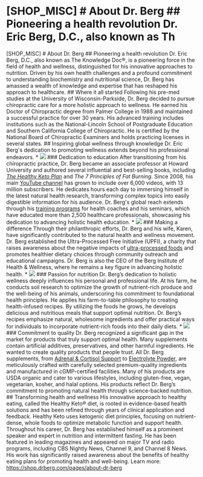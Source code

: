 # [SHOP_MISC] # About Dr. Berg ## Pioneering a health revolution Dr. Eric Berg, D.C., also known as Th

[SHOP_MISC] # About Dr. Berg ## Pioneering a health revolution Dr. Eric Berg, D.C., also known as The Knowledge Doc®, is a pioneering force in the field of health and wellness, distinguished for his innovative approaches to nutrition. Driven by his own health challenges and a profound commitment to understanding biochemistry and nutritional science, Dr. Berg has amassed a wealth of knowledge and expertise that has reshaped his approach to healthcare. ## Where it all started Following his pre-med studies at the University of Wisconsin-Parkside, Dr. Berg decided to pursue chiropractic care for a more holistic approach to wellness. He earned his Doctor of Chiropractic degree from Palmer College in 1988 and maintained a successful practice for over 30 years. His advanced training includes institutions such as the National-Lincoln School of Postgraduate Education and Southern California College of Chiropractic. He is certified by the National Board of Chiropractic Examiners and holds practicing licenses in several states. ## Inspiring global wellness through knowledge Dr. Eric Berg's dedication to promoting wellness extends beyond his professional endeavors. * ![](https://43dd65-a1.myshopify.com/cdn/shop/files/dr-berg-seminar.webp?v=1725457232&width=700) ### Dedication to education After transitioning from his chiropractic practice, Dr. Berg became an associate professor at Howard University and authored several influential and best-selling books, including [_The Healthy Keto Plan_](https://shop.drberg.com/product/the-healthy-keto-plan) and _The 7 Principles of Fat Burning_. Since 2008, his main [YouTube channel](https://www.youtube.com/channel/UC3w193M5tYPJqF0Hi-7U-2g) has grown to include over 6,000 videos, with 13 million subscribers. He dedicates hours each day to immersing himself in the latest natural health research, transforming complex topics into easily digestible information for his audience. Dr. Berg's global reach extends through his [training programs](https://shop.drberg.com/product/keto-coach) for health coaches and his seminars, which have educated more than 2,500 healthcare professionals, showcasing his dedication to advancing holistic health education. * ![](https://43dd65-a1.myshopify.com/cdn/shop/files/dr-eric-berg-has-trained-health-professionals-in-his-methods-and-techniques_copy.webp?v=1725458283&width=700) ### Making a difference Through their philanthropic efforts, Dr. Berg and his wife, Karen, have significantly contributed to the natural health and wellness movement. Dr. Berg established the Ultra-Processed Free Initiative (UPFI), a charity that raises awareness about the negative impacts of [ultra-processed foods](https://www.drberg.com/resources/upf?queryID=4c6b7c23036d79e0c00ca0df4a64f864&objectID=res_89) and promotes healthier dietary choices through community outreach and educational campaigns. Dr. Berg is also the CEO of the Berg Institute of Health & Wellness, where he remains a key figure in advancing holistic health. * ![](https://43dd65-a1.myshopify.com/cdn/shop/files/dr-berg-farm-greenhouse-watering.webp?v=1725456216&width=700) ### Passion for nutrition Dr. Berg’s dedication to holistic wellness deeply influences his personal and professional life. At his farm, he conducts soil research to optimize the growth of nutrient-rich produce and the well-being of his animals, underscoring his commitment to foundational health principles. He applies his farm-to-table philosophy to creating health-infused recipes. By utilizing the foods he grows, he develops delicious and nutritious meals that support optimal nutrition. Dr. Berg’s recipes emphasize natural, wholesome ingredients and offer practical ways for individuals to incorporate nutrient-rich foods into their daily diets. * ![](https://43dd65-a1.myshopify.com/cdn/shop/files/wheatgrass-quality-control.webp?v=1725981288&width=700) ### Commitment to quality Dr. Berg recognized a significant gap in the market for products that truly support optimal health. Many supplements contain artificial additives, preservatives, and other harmful ingredients. He wanted to create quality products that people trust. All Dr. Berg supplements, from [Adrenal & Cortisol Support](https://shop.drberg.com/product/adrenal-cortisol-support) to [Electrolyte Powder](https://shop.drberg.com/collections/electrolytes), are meticulously crafted with carefully selected premium-quality ingredients and manufactured in cGMP-certified facilities. Many of his products are USDA organic and cater to various lifestyles, including gluten-free, vegan, vegetarian, kosher, and halal options. His products reflect Dr. Berg’s commitment to promoting natural health through science-backed nutrition. ## Transforming health and wellness His innovative approach to healthy eating, called the Healthy Keto® diet, is rooted in evidence-based health solutions and has been refined through years of clinical application and feedback. Healthy Keto uses ketogenic diet principles, focusing on nutrient-dense, whole foods to optimize metabolic function and support health. Throughout his career, Dr. Berg has established himself as a prominent speaker and expert in nutrition and intermittent fasting. He has been featured in leading magazines and appeared on major TV and radio programs, including CBS Nightly News, Channel 9, and Channel 8 News. His work has significantly raised awareness about the benefits of healthy eating plans for promoting health and well-being.
Learn more: https://shop.drberg.com/pages/about-dr-berg
